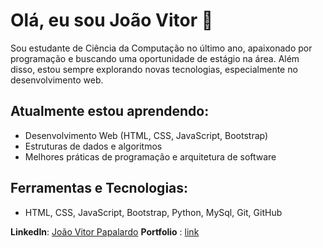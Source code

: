 # Olá, eu sou João Vitor 👋

Sou estudante de Ciência da Computação no último ano, apaixonado por programação e buscando uma oportunidade de estágio na área. Além disso, estou sempre explorando novas tecnologias, especialmente no desenvolvimento web.
## Atualmente estou aprendendo:
- Desenvolvimento Web (HTML, CSS, JavaScript, Bootstrap)
- Estruturas de dados e algoritmos
- Melhores práticas de programação e arquitetura de software

## Ferramentas e Tecnologias:
- HTML, CSS, JavaScript, Bootstrap, Python, MySql, Git, GitHub

**LinkedIn**: [João Vitor Papalardo](https://www.linkedin.com/in/joaopapalardo/)
**Portfolio** : [link](https://joaovitorpapalardo.github.io/joao-papalardo/)
